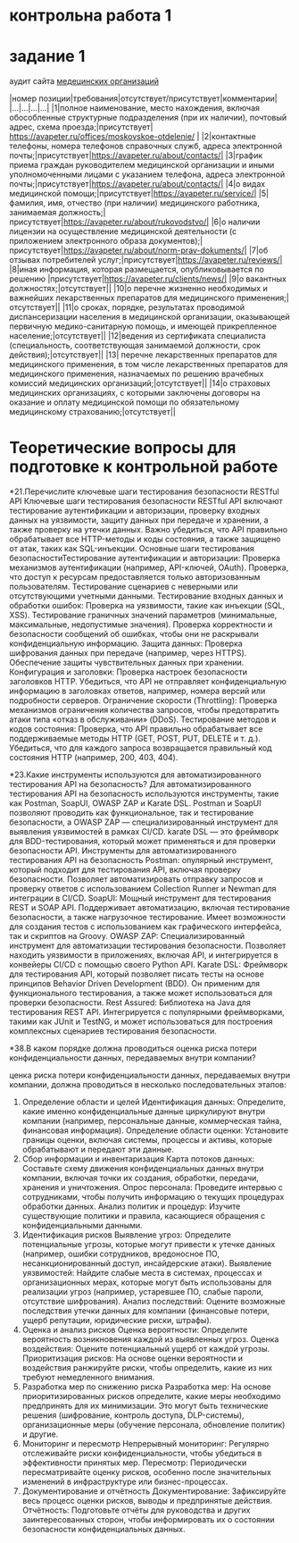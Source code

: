 # контрольна работа 1

# задание 1
аудит сайта [медецинских организаций](https://avapeter.ru/)

|номер позиции|требования|отсутствует/присутствует|комментарии|
|...|...|...|...|
|1|полное наименование, место нахождения, включая обособленные структурные подразделения (при их наличии), почтовый адрес, схема проезда;|присутствует| https://avapeter.ru/offices/moskovskoe-otdelenie/ |
|2|контактные телефоны, номера телефонов справочных служб, адреса электронной почты;|присутствует|https://avapeter.ru/about/contacts/|
|3|график приема граждан руководителем медицинской организации и иными уполномоченными лицами с указанием телефона, адреса электронной почты;|присутствует|https://avapeter.ru/about/contacts/|
|4|о видах медицинской помощи;|присутствует|https://avapeter.ru/service/|
|5|фамилия, имя, отчество (при наличии) медицинского работника, занимаемая должность;|присутствует|https://avapeter.ru/about/rukovodstvo/|
|6|о наличии лицензии на осуществление медицинской деятельности (с приложением электронного образа документов);|присутствует|https://avapeter.ru/about/norm-prav-dokuments/|
|7|об отзывах потребителей услуг;|присутствует|https://avapeter.ru/reviews/|
|8|иная информация, которая размещается, опубликовывается по решению |присутствует|https://avapeter.ru/clients/news/|
|9|о вакантных должностях;|отсутствует||
|10|о перечне жизненно необходимых и важнейших лекарственных препаратов для медицинского применения;|отсутствует||
|11|о сроках, порядке, результатах проводимой диспансеризации населения в медицинской организации, оказывающей первичную медико-санитарную помощь, и имеющей прикрепленное население;|отсутствует||
|12|ведения из сертификата специалиста (специальность, соответствующая занимаемой должности, срок действия);|отсутствует||
|13| перечне лекарственных препаратов для медицинского применения, в том числе лекарственных препаратов для медицинского применения, назначаемых по решению врачебных комиссий медицинских организаций;|отсутствует||
|14|о страховых медицинских организациях, с которыми заключены договоры на оказание и оплату медицинской помощи по обязательному медицинскому страхованию;|отсутствует||

# Теоретические вопросы для подготовке к контрольной работе
*21.Перечислите ключевые шаги тестирования безопасности RESTful API
Ключевые шаги тестирования безопасности RESTful API включают тестирование аутентификации и авторизации, 
проверку входных данных на уязвимости, защиту данных при передаче и хранении, а также проверку на утечки данных. 
Важно убедиться, что API правильно обрабатывает все HTTP-методы и коды состояния, а также защищено от атак, таких как SQL-инъекции. 
Основные шаги тестирования безопасностиТестирование аутентификации и авторизации:
Проверка механизмов аутентификации (например, API-ключей, OAuth). 
Проверка, что доступ к ресурсам предоставляется только авторизованным пользователям. 
Тестирование сценариев с неверными или отсутствующими учетными данными. 
Тестирование входных данных и обработки ошибок:
Проверка на уязвимости, такие как инъекции (SQL, XSS). 
Тестирование граничных значений параметров (минимальные, максимальные, недопустимые значения). 
Проверка корректности и безопасности сообщений об ошибках, чтобы они не раскрывали конфиденциальную информацию. 
Защита данных:
Проверка шифрования данных при передаче (например, через HTTPS). 
Обеспечение защиты чувствительных данных при хранении. 
Конфигурация и заголовки:
Проверка настроек безопасности заголовков HTTP. 
Убедиться, что API не отправляет конфиденциальную информацию в заголовках ответов, например, номера версий или подробности серверов. 
Ограничение скорости (Throttling):
Проверка механизмов ограничения количества запросов, чтобы предотвратить атаки типа «отказ в обслуживании» (DDoS). 
Тестирование методов и кодов состояния:
Проверка, что API правильно обрабатывает все поддерживаемые методы HTTP (GET, POST, PUT, DELETE и т. д.). 
Убедиться, что для каждого запроса возвращается правильный код состояния HTTP (например, 200, 403, 404). 

*23.Какие инструменты используются для автоматизированного
тестирования API на безопасность?
Для автоматизированного тестирования API на безопасность используются инструменты, такие как Postman, SoapUI, OWASP ZAP и Karate DSL. Postman и SoapUI позволяют 
проводить как функциональное, так и тестирование безопасности, а OWASP ZAP — специализированный инструмент для выявления уязвимостей в рамках CI/CD. karate DSL — это фреймворк для BDD-тестирования, 
который может применяться и для проверки безопасности API. 
Инструменты для автоматизированного тестирования API на безопасность Postman:
опулярный инструмент, который подходит для тестирования API, включая проверку безопасности. Позволяет автоматизировать отправку запросов и проверку ответов с использованием Collection Runner и Newman 
для интеграции в CI/CD. 
SoapUI:
Мощный инструмент для тестирования REST и SOAP API. Поддерживает автоматизацию, включая тестирование безопасности,
а также нагрузочное тестирование. Имеет возможности для создания тестов с использованием как графического интерфейса, так и скриптов на Groovy. 
OWASP ZAP:
Специализированный инструмент для автоматизации тестирования безопасности. Позволяет находить уязвимости в приложениях, 
включая API, и интегрируется в конвейеры CI/CD с помощью своего Python API. 
Karate DSL:
Фреймворк для тестирования API, который позволяет писать тесты на основе принципов Behavior Driven Development (BDD). Он применим для 
функционального тестирования, а также может использоваться для проверки безопасности. 
Rest Assured:
Библиотека на Java для тестирования REST API. Интегрируется с популярными фреймворками, такими как JUnit и TestNG, и может использоваться для построения комплексных сценариев тестирования безопасности. 

*38.В каком порядке должна проводиться оценка риска потери
конфиденциальности данных, передаваемых внутри компании?

ценка риска потери конфиденциальности данных, передаваемых внутри компании, должна проводиться в несколько последовательных этапов: 
1. Определение области и целей 
    Идентификация данных: Определите, какие именно конфиденциальные данные циркулируют внутри компании (например, персональные данные, коммерческая тайна, финансовая информация).
    Определение области оценки: Установите границы оценки, включая системы, процессы и активы, которые обрабатывают и передают эти данные. 
2. Сбор информации и инвентаризация 
    Карта потоков данных: Составьте схему движения конфиденциальных данных внутри компании, включая точки их создания, обработки, передачи, хранения и уничтожения.
    Опрос персонала: Проведите интервью с сотрудниками, чтобы получить информацию о текущих процедурах обработки данных.
    Анализ политик и процедур: Изучите существующие политики и правила, касающиеся обращения с конфиденциальными данными. 
3. Идентификация рисков 
    Выявление угроз: Определите потенциальные угрозы, которые могут привести к утечке данных (например, ошибки сотрудников, вредоносное ПО, несанкционированный доступ, инсайдерские атаки).
    Выявление уязвимостей: Найдите слабые места в системах, процессах и организационных мерах, которые могут быть использованы для реализации угроз (например, устаревшее ПО, слабые пароли, отсутствие шифрования).
    Анализ последствий: Оцените возможные последствия утечки данных для компании (финансовые потери, ущерб репутации, юридические риски, штрафы). 
4. Оценка и анализ рисков 
    Оценка вероятности: Определите вероятность возникновения каждой из выявленных угроз.
    Оценка воздействия: Оцените потенциальный ущерб от каждой угрозы.
    Приоритизация рисков: На основе оценки вероятности и воздействия ранжируйте риски, чтобы определить, какие из них требуют немедленного внимания. 
5. Разработка мер по снижению риска 
    Разработка мер: На основе приоритизированных рисков определите, какие меры необходимо предпринять для их минимизации. Это могут быть технические решения (шифрование, контроль доступа, DLP-системы),
   организационные меры (обучение персонала, обновление политик) и другие. 
7. Мониторинг и пересмотр 
    Непрерывный мониторинг: Регулярно отслеживайте риски конфиденциальности, чтобы убедиться в эффективности принятых мер.
    Пересмотр: Периодически пересматривайте оценку рисков, особенно после значительных изменений в инфраструктуре или бизнес-процессах. 
8. Документирование и отчётность 
    Документирование: Зафиксируйте весь процесс оценки рисков, выводы и предпринятые действия.
    Отчётность: Подготовьте отчёты для руководства и других заинтересованных сторон, чтобы информировать их о состоянии безопасности конфиденциальных данных. 













